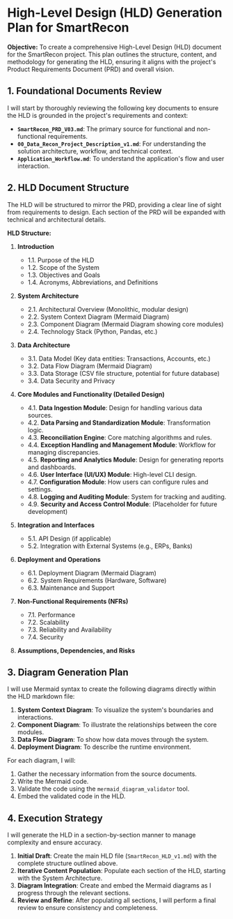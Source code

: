 # High-Level Design (HLD) Generation Plan for SmartRecon 
 
**Objective:** To create a comprehensive High-Level Design (HLD) document for the SmartRecon project. This plan outlines the structure, content, and methodology for generating the HLD, ensuring it aligns with the project's Product Requirements Document (PRD) and overall vision. 
 
## 1. Foundational Documents Review 
 
I will start by thoroughly reviewing the following key documents to ensure the HLD is grounded in the project's requirements and context: 
 
-   **`SmartRecon_PRD_V03.md`**: The primary source for functional and non-functional requirements. 
-   **`00_Data_Recon_Project_Description_v1.md`**: For understanding the solution architecture, workflow, and technical context. 
-   **`Application_Workflow.md`**: To understand the application's flow and user interaction.
 
## 2. HLD Document Structure 
 
The HLD will be structured to mirror the PRD, providing a clear line of sight from requirements to design. Each section of the PRD will be expanded with technical and architectural details. 
 
**HLD Structure:** 
 
1.  **Introduction** 
    *   1.1. Purpose of the HLD 
    *   1.2. Scope of the System 
    *   1.3. Objectives and Goals 
    *   1.4. Acronyms, Abbreviations, and Definitions
 
2.  **System Architecture** 
    *   2.1. Architectural Overview (Monolithic, modular design) 
    *   2.2. System Context Diagram (Mermaid Diagram) 
    *   2.3. Component Diagram (Mermaid Diagram showing core modules) 
    *   2.4. Technology Stack (Python, Pandas, etc.)
 
3.  **Data Architecture** 
    *   3.1. Data Model (Key data entities: Transactions, Accounts, etc.) 
    *   3.2. Data Flow Diagram (Mermaid Diagram) 
    *   3.3. Data Storage (CSV file structure, potential for future database) 
    *   3.4. Data Security and Privacy
 
4.  **Core Modules and Functionality (Detailed Design)** 
    *   4.1. **Data Ingestion Module**: Design for handling various data sources. 
    *   4.2. **Data Parsing and Standardization Module**: Transformation logic. 
    *   4.3. **Reconciliation Engine**: Core matching algorithms and rules. 
    *   4.4. **Exception Handling and Management Module**: Workflow for managing discrepancies. 
    *   4.5. **Reporting and Analytics Module**: Design for generating reports and dashboards. 
    *   4.6. **User Interface (UI/UX) Module**: High-level CLI design. 
    *   4.7. **Configuration Module**: How users can configure rules and settings. 
    *   4.8. **Logging and Auditing Module**: System for tracking and auditing. 
    *   4.9. **Security and Access Control Module**: (Placeholder for future development)
 
5.  **Integration and Interfaces** 
    *   5.1. API Design (if applicable) 
    *   5.2. Integration with External Systems (e.g., ERPs, Banks) 
 
6.  **Deployment and Operations** 
    *   6.1. Deployment Diagram (Mermaid Diagram) 
    *   6.2. System Requirements (Hardware, Software) 
    *   6.3. Maintenance and Support 
 
7.  **Non-Functional Requirements (NFRs)** 
    *   7.1. Performance 
    *   7.2. Scalability 
    *   7.3. Reliability and Availability 
    *   7.4. Security 
 
8.  **Assumptions, Dependencies, and Risks**
 
## 3. Diagram Generation Plan 
 
I will use Mermaid syntax to create the following diagrams directly within the HLD markdown file: 
 
1.  **System Context Diagram**: To visualize the system's boundaries and interactions. 
2.  **Component Diagram**: To illustrate the relationships between the core modules. 
3.  **Data Flow Diagram**: To show how data moves through the system. 
4.  **Deployment Diagram**: To describe the runtime environment. 
 
For each diagram, I will: 
1.  Gather the necessary information from the source documents. 
2.  Write the Mermaid code. 
3.  Validate the code using the `mermaid_diagram_validator` tool. 
4.  Embed the validated code in the HLD.
 
## 4. Execution Strategy 
 
I will generate the HLD in a section-by-section manner to manage complexity and ensure accuracy. 
 
1.  **Initial Draft**: Create the main HLD file (`SmartRecon_HLD_v1.md`) with the complete structure outlined above. 
2.  **Iterative Content Population**: Populate each section of the HLD, starting with the System Architecture. 
3.  **Diagram Integration**: Create and embed the Mermaid diagrams as I progress through the relevant sections. 
4.  **Review and Refine**: After populating all sections, I will perform a final review to ensure consistency and completeness.
